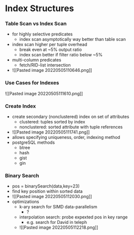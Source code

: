 # Index Structures
### Table Scan vs Index Scan
+ for highly selective predicates
	+ index scan asymptotically way better than table scan
+ index scan higher per tuple overhead
	+ break even at ~5% output ratio
	+ index scan better if filter ratio below ~5%
+ multi-column predicates
	+ fetch/RID-list intersection
+ ![[Pasted image 20220505110646.png]]

### Use Cases for Indexes
![[Pasted image 20220505111610.png]]

### Create Index
+ create secondary (nonclustered) index on set of attributes
	+ clustered: tuples sorted by index
	+ nonclustered: sorted attribute with tuple references
+ ![[Pasted image 20220505111741.png]]
+ allows specifying uniqueness, order, indexing method
+ postgreSQL methods
	+ btree
	+ hash
	+ gist
	+ gin

### Binary Search
+ pos = binarySearch(data,key=23)
+ find key position within sorted data
+ ![[Pasted image 20220505112030.png]]
+ optimizations
	+ k-ary search for SIMD data-parallelism
		+ ?
	+ interpolation search: probe  expexted pos in key range
		+ e.g. search for David in teleph
	+ ![[Pasted image 20220505112218.png]]